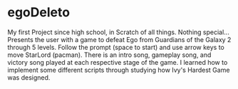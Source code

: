 # egoDeleto
My first Project since high school, in Scratch of all things. Nothing special...
Presents the user with a game to defeat Ego from Guardians of the Galaxy 2 through 5 levels.
Follow the prompt (space to start) and use arrow keys to move StarLord (pacman). 
There is an intro song, gameplay song, and victory song played at each respective stage of the game. 
I learned how to implement some different scripts through studying how Ivy's Hardest Game was designed. 
